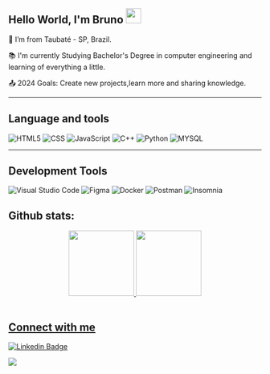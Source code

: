 ## Hello World, I'm Bruno  <img src=https://github.com/TheDudeThatCode/TheDudeThatCode/blob/master/Assets/Earth.gif width="30">

:house_with_garden: I’m from Taubaté - SP, Brazil.

:books: I'm currently Studying Bachelor's Degree in computer engineering and learning of everything a little.

:outbox_tray: 2024 Goals: Create new projects,learn more and sharing knowledge.

----------------------------------------------------------------------------------
## Language and tools

  ![HTML5](https://img.shields.io/badge/HTML5-E34F26?style=for-the-badge&logo=html5&logoColor=white)
  ![CSS](https://img.shields.io/badge/CSS3-1572B6?style=for-the-badge&logo=css3&logoColor=white)
  ![JavaScript](https://img.shields.io/badge/JavaScript-323330?style=for-the-badge&logo=javascript&logoColor=F7DF1E)
 ![C++](https://img.shields.io/badge/C%2B%2B-00599C?style=for-the-badge&logo=c%2B%2B&logoColor=white)
 ![Python](https://img.shields.io/badge/Python-14354C?style=for-the-badge&logo=python&logoColor=white)
 ![MYSQL](https://img.shields.io/badge/MySQL-00000F?style=for-the-badge&logo=mysql&logoColor=white)
  
  
----------------------------------------------------------------------------------

## Development Tools

![Visual Studio Code](https://img.shields.io/badge/Visual_Studio_Code-0078D4?style=for-the-badge&logo=visual%20studio%20code&logoColor=white)
![Figma](https://img.shields.io/badge/Figma-F24E1E?style=for-the-badge&logo=figma&logoColor=white)
![Docker](https://img.shields.io/badge/Docker-2CA5E0?style=for-the-badge&logo=docker&logoColor=white)
![Postman](https://img.shields.io/badge/Postman-FF6C37?style=for-the-badge&logo=Postman&logoColor=white)
![Insomnia](https://img.shields.io/badge/Insomnia-5849be?style=for-the-badge&logo=Insomnia&logoColor=white)



## Github stats:
<div align="center">
  <a href="https://github.com/bviniciius">
  <img height="130em" src="https://github-readme-stats.vercel.app/api?username=bviniciius&hide_title=true&show_icons=true&theme=dark&include_all_commits=true&count_private=true"/>
  <img height="130em" src="https://github-readme-stats.vercel.app/api/top-langs/?username=bviniciius&hide_title=true&layout=compact&langs_count=7&theme=dark"/>
</div><br>
 
  
## Connect with me

![Linkedin Badge](https://img.shields.io/badge/LinkedIn-0077B5?style=for-the-badge&logo=linkedin&logoColor=white&link=https:https://www.linkedin.com/in/bruno-vinicius-821013260/)

<a href = "mailto:brunoviniciussantos7@gmail.com"><img src="https://img.shields.io/badge/-Gmail-%23333?style=for-the-badge&logo=gmail&logoColor=white" target="_blank"></a>









